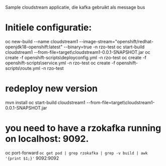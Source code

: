 Sample cloudstream applicatie, die kafka gebruikt als message bus 


# Initiele configuratie:
oc new-build --name cloudstream1 --image-stream="openshift/redhat-openjdk18-openshift:latest" --binary=true -n rzo-test 
oc start-build cloudstream1 --from-file=target\cloudstream1-0.0.1-SNAPSHOT.jar
oc create -f openshift-scripts\deployconfig.yml -n rzo-test
oc create -f openshift-scripts\service.yml -n rzo-test
oc create -f openshift-scripts\route.yml -n rzo-test

# redeploy new version
mvn install
oc start-build cloudstream1 --from-file=target\cloudstream1-0.0.1-SNAPSHOT.jar

# you need to have a rzokafka running on localhost: 9092.  
oc port-forward `oc get pod | grep rzokafka | grep -v build | awk '{print $1;}'` 9092:9092 